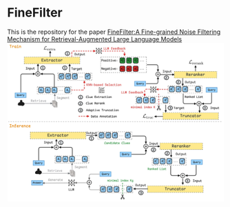 # FineFilter
This is the repository for the paper [FineFilter:A Fine-grained Noise Filtering Mechanism for Retrieval-Augmented Large Language Models](https://arxiv.org/pdf/2502.11811)
![Uploading image.png…](assets/FineFilter.png)

